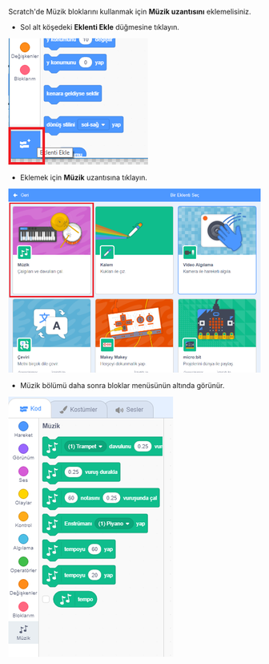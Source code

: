 Scratch'de Müzik bloklarını kullanmak için **Müzik uzantısını** eklemelisiniz.

+ Sol alt köşedeki **Eklenti Ekle** düğmesine tıklayın.

![uzantı ekleme düğmesi vurgulanmış](images/add-extension-annotated.png)

+ Eklemek için **Müzik** uzantısına tıklayın.

![kalem uzantısı vurgulanmış](images/click-music-annotated.png)

+ Müzik bölümü daha sonra bloklar menüsünün altında görünür.

![kalem uzantısı blokları](images/music-extension-blocks.png)